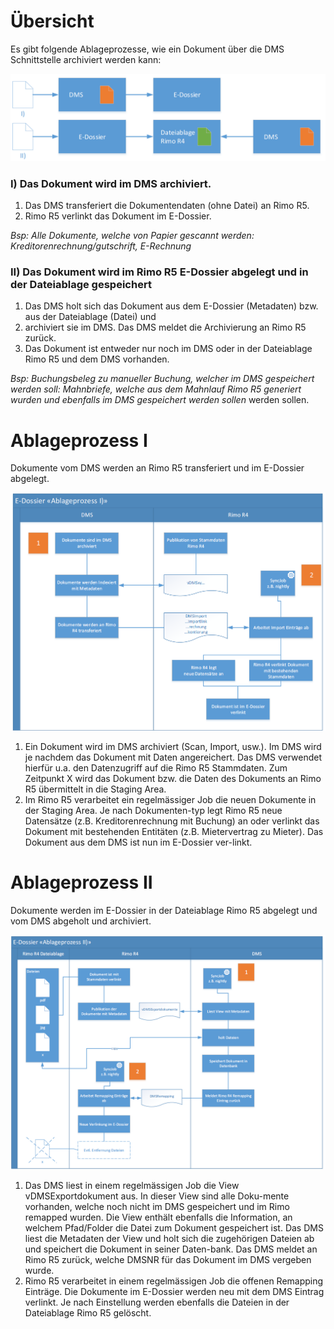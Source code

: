# Übersicht

Es gibt folgende Ablageprozesse, wie ein Dokument über die DMS Schnittstelle archiviert werden kann:

![Ablageprozesse](https://github.com/wwimmo/rimor5-dms-schnittstelle/blob/main/_grafiken/ablageprozesse.png)

### I) Das Dokument wird im DMS archiviert.
1. Das DMS transferiert die Dokumentendaten (ohne Datei) an Rimo R5.
2. Rimo R5 verlinkt das Dokument im E-Dossier.

*Bsp:	Alle Dokumente, welche von Papier gescannt werden: Kreditorenrechnung/gutschrift, E-Rechnung*

### II) Das Dokument wird im Rimo R5 E-Dossier abgelegt und in der Dateiablage gespeichert
1. Das DMS holt sich das Dokument aus dem E-Dossier (Metadaten) bzw. aus der Dateiablage (Datei) und 
2. archiviert sie im DMS. Das DMS meldet die Archivierung an Rimo R5 zurück.
3. Das Dokument ist entweder nur noch im DMS oder in der Dateiablage Rimo R5 und dem DMS vorhanden.

*Bsp: 	Buchungsbeleg zu manueller Buchung, welcher im DMS gespeichert werden soll: Mahnbriefe, welche aus dem Mahnlauf Rimo R5 generiert wurden und ebenfalls im DMS gespeichert werden sollen*		werden sollen.


# Ablageprozess I
Dokumente vom DMS werden an Rimo R5 transferiert und im E-Dossier abgelegt.

![Ablageprozess I](https://github.com/wwimmo/rimor5-dms-schnittstelle/blob/main/_grafiken/ablageprozessI.png)

1. Ein Dokument wird im DMS archiviert (Scan, Import, usw.). Im DMS wird je nachdem das Dokument mit Daten angereichert. Das DMS verwendet hierfür u.a. den Datenzugriff auf die Rimo R5 Stammdaten. Zum Zeitpunkt X wird das Dokument bzw. die Daten des Dokuments an Rimo R5 übermittelt in die Staging Area.
2. Im Rimo R5 verarbeitet ein regelmässiger Job die neuen Dokumente in der Staging Area. Je nach Dokumenten-typ legt Rimo R5 neue Datensätze (z.B. Kreditorenrechnung mit Buchung) an oder verlinkt das Dokument mit bestehenden Entitäten (z.B. Mietervertrag zu Mieter). Das Dokument aus dem DMS ist nun im E-Dossier ver-linkt.


# Ablageprozess II
Dokumente werden im E-Dossier in der Dateiablage Rimo R5 abgelegt und vom DMS abgeholt und archiviert.

![Ablageprozess I](https://github.com/wwimmo/rimor5-dms-schnittstelle/blob/main/_grafiken/ablageprozessII.png)

1. Das DMS liest in einem regelmässigen Job die View vDMSExportdokument aus. In dieser View sind alle Doku-mente vorhanden, welche noch nicht im DMS gespeichert und im Rimo remapped wurden. Die View enthält ebenfalls die Information, an welchem Pfad/Folder die Datei zum Dokument gespeichert ist. Das DMS liest die Metadaten der View und holt sich die zugehörigen Dateien ab und speichert die Dokument in seiner Daten-bank. Das DMS meldet an Rimo R5 zurück, welche DMSNR für das Dokument im DMS vergeben wurde.
2. Rimo R5 verarbeitet in einem regelmässigen Job die offenen Remapping Einträge. Die Dokumente im E-Dossier werden neu mit dem DMS Eintrag verlinkt. Je nach Einstellung werden ebenfalls die Dateien in der Dateiablage Rimo R5 gelöscht.

